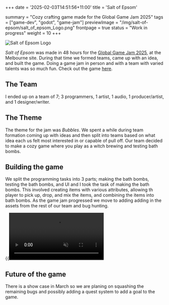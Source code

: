 +++
date = '2025-02-03T14:51:56+11:00'
title = 'Salt of Epsom'

summary = "Cozy crafting game made for the Global Game Jam 2025"
tags = ["game-dev", "godot", "game-jam"]
previewImage = "/img/salt-of-epsom/salt_of_epsom_Logo.png"
frontpage = true
status = "Work in progress"
weight = 10
+++

![Salt of Epsom Logo](/img/salt-of-epsom/salt_of_epsom_Logo.png)

*Salt of Epsom* was made in 48 hours for the [Global Game Jam 2025](https://globalgamejam.org/), at the Melbourne site. During that time we formed teams, came up with an idea, and built the game. Doing a game jam in person and with a team with varied talents was so much fun. Check out the game [here](https://thisisrob.itch.io/salt-of-epsom).

## The Team

I ended up on a team of 7; 3 programmers, 1 artist, 1 audio, 1 producer/artist, and 1 designer/writer.

## The Theme

The theme for the jam was *Bubbles*. We spent a while during team formation coming up with ideas and then split into teams based on what idea each us felt most interested in or capable of pull off. Our team decided to make a cozy game where you play as a witch brewing and testing bath bombs.

## Building the game

We split the programming tasks into 3 parts; making the bath bombs, testing the bath bombs, and UI and I took the task of making the bath bombs. This involved creating items with various attributes, allowing th player to pick up, drop, and mix the items, and combining the items into bath bombs. As the game jam progressed we move to adding adding in the assets from the rest of our team and bug hunting.

{{<video src="salt-of-epsom" loop="true" autoplay="true" muted="true">}}

## Future of the game

There is a show case in March so we are planing on squashing the remaining bugs and possibly adding a quest system to add a goal to the game.